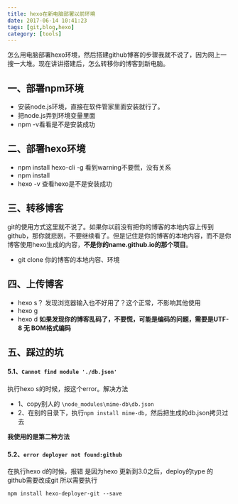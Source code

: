 ```yaml
---
title: hexo在新电脑部署以前环境
date: 2017-06-14 10:41:23
tags: [git,blog,hexo]
category: [tools]
---
```

 
怎么用电脑部署hexo环境，然后搭建github博客的步骤我就不说了，因为网上一搜一大堆。现在讲讲搭建后，怎么转移你的博客到新电脑。
<!--more-->
## 一、部署npm环境
- 安装node.js环境，直接在软件管家里面安装就行了。
- 把node.js弄到环境变量里面
- npm -v看看是不是安装成功
 
## 二、部署hexo环境
- npm install hexo-cli  -g
看到warning不要慌，没有关系
- npm  install
- hexo -v
查看hexo是不是安装成功
 
## 三、转移博客
git的使用方式这里就不说了。如果你以前没有把你的博客的本地内容上传到github，那你就悲剧，不要继续看了。但是记住是你的博客的本地内容，而不是你博客使用hexo生成的内容，**不是你的name.github.io的那个项目**。
- git clone 你的博客的本地内容、环境
 
## 四、上传博客
- hexo s？
发现浏览器输入也不好用了？这个正常，不影响其他使用
- hexo g
- hexo d
**如果发现你的博客乱码了，不要慌，可能是编码的问题，需要是UTF-8 无 BOM格式编码**
 
## 五、踩过的坑
 
#### 5.1、`Cannot find module './db.json'`
执行hexo s的时候，报这个error。解决方法
- 1、copy别人的 `\node_modules\mime-db\db.json`
- 2、在别的目录下，执行`npm install mime-db`，然后把生成的db.json拷贝过去
 
**我使用的是第二种方法**

#### 5.2、`error deployer not found:github`
在执行hexo d的时候，报错
是因为hexo 更新到3.0之后，deploy的type 的github需要改成git
所以需要执行
```
npm install hexo-deployer-git --save
```
